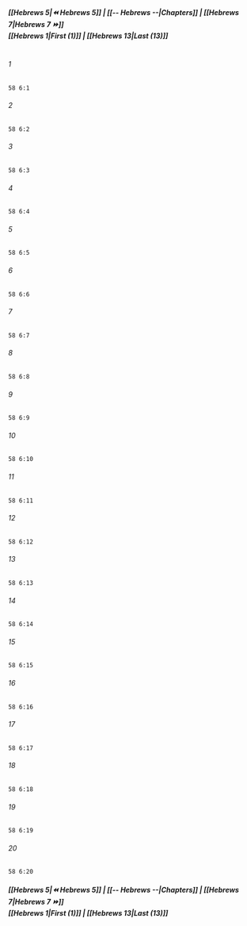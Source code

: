 
##### **[[Hebrews 5|⏪ Hebrews 5]] | [[-- Hebrews --|Chapters]] | [[Hebrews 7|Hebrews 7 ⏩]]**<br>**[[Hebrews 1|First (1)]] | [[Hebrews 13|Last (13)]]**<br><br>

###### 1
``` verse
58 6:1
```
###### 2
``` verse
58 6:2
```
###### 3
``` verse
58 6:3
```
###### 4
``` verse
58 6:4
```
###### 5
``` verse
58 6:5
```
###### 6
``` verse
58 6:6
```
###### 7
``` verse
58 6:7
```
###### 8
``` verse
58 6:8
```
###### 9
``` verse
58 6:9
```
###### 10
``` verse
58 6:10
```
###### 11
``` verse
58 6:11
```
###### 12
``` verse
58 6:12
```
###### 13
``` verse
58 6:13
```
###### 14
``` verse
58 6:14
```
###### 15
``` verse
58 6:15
```
###### 16
``` verse
58 6:16
```
###### 17
``` verse
58 6:17
```
###### 18
``` verse
58 6:18
```
###### 19
``` verse
58 6:19
```
###### 20
``` verse
58 6:20
```

##### **[[Hebrews 5|⏪ Hebrews 5]] | [[-- Hebrews --|Chapters]] | [[Hebrews 7|Hebrews 7 ⏩]]**<br>**[[Hebrews 1|First (1)]] | [[Hebrews 13|Last (13)]]**
